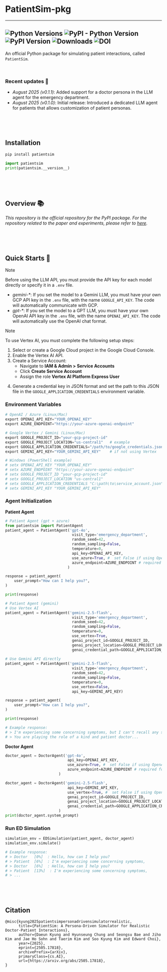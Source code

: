 # PatientSim-pkg

---
![Python Versions](https://img.shields.io/badge/python-3.11%2B%2C%203.12%2B-blue)
![PyPI - Python Version](https://img.shields.io/pypi/pyversions/patientsim)
![PyPI Version](https://img.shields.io/pypi/v/patientsim)
![Downloads](https://img.shields.io/pypi/dm/patientsim)
![DOI](https://img.shields.io/badge/DOI-10.48550/arXiv.2505.17818-blue)
---

An official Python package for simulating patient interactions, called `PatientSim`.

&nbsp;


### Recent updates 📣
* *August 2025 (v0.1.1)*: Added support for a doctor persona in the LLM agent for the emergency department.
* *August 2025 (v0.1.0)*: Initial release: Introduced a dedicated LLM agent for patients that allows customization of patient personas.

&nbsp;

&nbsp;

## Installation
```bash
pip install patientsim
```
```python
import patientsim
print(patientsim.__version__)
```

&nbsp;

&nbsp;


## Overview 📚
*This repository is the official repository for the PyPI package. For the repository related to the paper and experiments, please refer to [here](https://anonymous.4open.science/r/PatientSim-2691/README.md).*

&nbsp;

&nbsp;



## Quick Starts 🚀
> [!NOTE]
> Before using the LLM API, you must provide the API key for each model directly or specify it in a `.env` file.
> * *gemini-\**: If you set the model to a Gemini LLM, you must have your own GCP API key in the `.env` file, with the name `GOOGLE_API_KEY`. The code will automatically communicate with GCP.
>* *gpt-\**: If you set the model to a GPT LLM, you must have your own OpenAI API key in the `.env` file, with the name `OPENAI_API_KEY`. The code will automatically use the OpenAI chat format.

> [!NOTE]
> To use Vertex AI, you must complete the following setup steps:
> 1) Select or create a Google Cloud project in the Google Cloud Console.
> 2) Enable the Vertex AI API.
> 3) Create a Service Account:
>    * Navigate to **IAM & Admin > Service Accounts**
>    * Click **Create Service Account**
>    * Assign the role **Vertex AI Platform Express User**
> 4. Generate a credential key in JSON format and set the path to this JSON file in the `GOOGLE_APPLICATION_CREDENTIALS` environment variable.

### Environment Variables
```python
# OpenAI / Azure (Linux/Mac)
export OPENAI_API_KEY="YOUR_OPENAI_KEY"
export AZURE_ENDPOINT="https://your-azure-openai-endpoint"

# Google Vertex / Gemini (Linux/Mac)
export GOOGLE_PROJECT_ID="your-gcp-project-id"
export GOOGLE_PROJECT_LOCATION="us-central1"   # example
export GOOGLE_APPLICATION_CREDENTIALS="/path/to/google_credentials.json"
export GEMINI_API_KEY="YOUR_GEMINI_API_KEY"    # if not using Vertex

# Windows (PowerShell example)
# setx OPENAI_API_KEY "YOUR_OPENAI_KEY"
# setx AZURE_ENDPOINT "https://your-azure-openai-endpoint"
# setx GOOGLE_PROJECT_ID "your-gcp-project-id"
# setx GOOGLE_PROJECT_LOCATION "us-central1"
# setx GOOGLE_APPLICATION_CREDENTIALS "C:\path\to\service_account.json"
# setx GEMINI_API_KEY "YOUR_GEMINI_API_KEY"
```



### Agent Initialization
**Patient Agent**
```python
# Patient Agent (gpt + azure)
from patientsim import PatientAgent
patient_agent = PatientAgent('gpt-4o', 
                              visit_type='emergency_department',
                              random_seed=42,
                              random_sampling=False,
                              temperature=0,
                              api_key=OPENAI_API_KEY,
                              use_azure=True, #  set False if using OpenAI directly
                              azure_endpoint=AZURE_ENDPOINT # required for Azure
                            )

response = patient_agent(
    user_prompt="How can I help you?",
)

print(response)

# Patient Agent (gemini)
# Use Vertex AI
patient_agent = PatientAgent('gemini-2.5-flash', 
                              visit_type='emergency_department',
                              random_seed=42,
                              random_sampling=False,
                              temperature=0,
                              use_vertex=True,
                              genai_project_id=GOOGLE_PROJECT_ID,
                              genai_project_location=GOOGLE_PROJECT_LOCATION,
                              genai_credential_path=GOOGLE_APPLICATION_CREDENTIALS)
                    
# Use Gemini API directly          
patient_agent = PatientAgent('gemini-2.5-flash', 
                              visit_type='emergency_department',
                              random_seed=42,
                              random_sampling=False,
                              temperature=0,
                              use_vertex=False,
                              api_key=GEMINI_API_KEY)

response = patient_agent(
    user_prompt="How can I help you?",
)

print(response)

# Example response:
# > I'm experiencing some concerning symptoms, but I can't recall any specific medical history.
# > You are playing the role of a kind and patient doctor...
```

**Doctor Agent**
```python
doctor_agent = DoctorAgent('gpt-4o', 
                            api_key=OPENAI_API_KEY,
                            use_azure=True, #  set False if using OpenAI directly
                            azure_endpoint=AZURE_ENDPOINT # required for Azure
                        )

doctor_agent = DoctorAgent('gemini-2.5-flash', 
                            api_key=GEMINI_API_KEY,
                            use_vertex=True, #  set False if using OpenAI directly
                            genai_project_id=GOOGLE_PROJECT_ID,
                            genai_project_location=GOOGLE_PROJECT_LOCATION,
                            genai_credential_path=GOOGLE_APPLICATION_CREDENTIALS
                        )
print(doctor_agent.system_prompt)
```


### Run ED Simulation
```python
simulation_env = EDSimulation(patient_agent, doctor_agent)
simulation_env.simulate()

# Example response:
# > Doctor   [0%]  : Hello, how can I help you?
# > Patient  [6%]  : I'm experiencing some concerning symptoms,
# > Doctor   [6%]  : Hello, how can I help you?
# > Patient  [13%]  : I'm experiencing some concerning symptoms,
# > ...
```



&nbsp;

&nbsp;


## Citation
```
@misc{kyung2025patientsimpersonadrivensimulatorrealistic,
      title={PatientSim: A Persona-Driven Simulator for Realistic Doctor-Patient Interactions}, 
      author={Daeun Kyung and Hyunseung Chung and Seongsu Bae and Jiho Kim and Jae Ho Sohn and Taerim Kim and Soo Kyung Kim and Edward Choi},
      year={2025},
      eprint={2505.17818},
      archivePrefix={arXiv},
      primaryClass={cs.AI},
      url={https://arxiv.org/abs/2505.17818}, 
}
```

&nbsp;